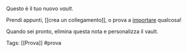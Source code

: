
Questo è il tuo nuovo *vault*.

Prendi appunti, [[crea un collegamento]], o prova a [importare](https://help.obsidian.md/Plugins/Importer) qualcosa!

Quando sei pronto, elimina questa nota e personalizza il vault.


Tags: [[Prova]] #prova



